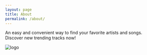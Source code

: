```yaml
---
layout: page
title: About
permalink: /about/
---
```


An easy and convenient way to find your favorite artists and songs. Discover new trending tracks now!

![logo](https://cdn.discordapp.com/attachments/702253958688800840/1036348164011208774/music_mania_record_player_logo-2.png)
